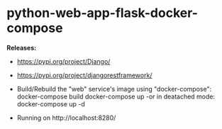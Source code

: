 # python-web-app-flask-docker-compose

**Releases:** 
- https://pypi.org/project/Django/
- https://pypi.org/project/djangorestframework/

- Build/Rebuild the "web" service's image using "docker-compose": 
docker-compose build 
docker-compose up 
-or in deatached mode: 
docker-compose up -d 

- Running on http://localhost:8280/
